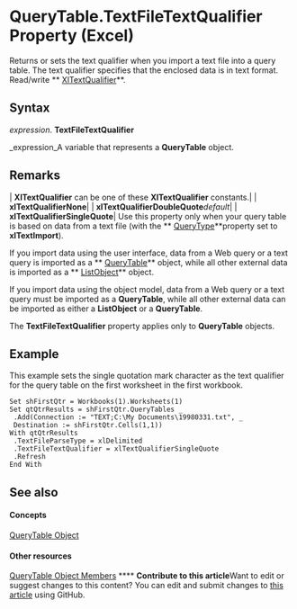 
# QueryTable.TextFileTextQualifier Property (Excel)

Returns or sets the text qualifier when you import a text file into a query table. The text qualifier specifies that the enclosed data is in text format. Read/write  ** [XlTextQualifier](ba209892-9dea-84db-eafd-629c7ab0b20f.md)**.


## Syntax

 _expression_. **TextFileTextQualifier**

 _expression_A variable that represents a  **QueryTable** object.


## Remarks



| **XlTextQualifier** can be one of these **XlTextQualifier** constants.|
| **xlTextQualifierNone**|
| **xlTextQualifierDoubleQuote**_default_|
| **xlTextQualifierSingleQuote**|
Use this property only when your query table is based on data from a text file (with the  ** [QueryType](7cf9ea40-62ea-7211-7832-31eceb44ed15.md)**property set to  **xlTextImport**).

If you import data using the user interface, data from a Web query or a text query is imported as a  ** [QueryTable](505b84ea-64b3-b4fe-741a-de6884eb69eb.md)** object, while all other external data is imported as a ** [ListObject](46de6c4f-8ce0-0c7d-da59-6e52f5eab612.md)** object.

If you import data using the object model, data from a Web query or a text query must be imported as a  **QueryTable**, while all other external data can be imported as either a  **ListObject** or a **QueryTable**.

The  **TextFileTextQualifier** property applies only to **QueryTable** objects.


## Example

This example sets the single quotation mark character as the text qualifier for the query table on the first worksheet in the first workbook.


```
Set shFirstQtr = Workbooks(1).Worksheets(1) 
Set qtQtrResults = shFirstQtr.QueryTables _ 
 .Add(Connection := "TEXT;C:\My Documents\19980331.txt", _ 
 Destination := shFirstQtr.Cells(1,1)) 
With qtQtrResults 
 .TextFileParseType = xlDelimited 
 .TextFileTextQualifier = xlTextQualifierSingleQuote 
 .Refresh 
End With
```


## See also


#### Concepts


 [QueryTable Object](505b84ea-64b3-b4fe-741a-de6884eb69eb.md)
#### Other resources


 [QueryTable Object Members](9a61f024-c1dc-c11b-942f-ff2a6617bdc4.md)
****   **Contribute to this article**Want to edit or suggest changes to this content? You can edit and submit changes to  [this article](https://github.com/jhershey00/VBA_Excel_Test/OpenXMLCon/articles/a8e6e8cd-4625-1538-b3cd-bf46395943f3.md) using GitHub.

